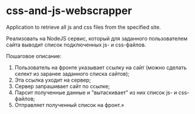 # css-and-js-webscrapper

Application to retrieve all js and css files from the specified site.

Реализовать на NodeJS сервис, который для заданного пользователем сайта выводит список подключенных js- и css-файлов.

Пошаговое описание:

1. Пользователь на фронте указывает ссылку на сайт (можно сделать селект из заранее заданного списка сайтов);
2. Эта ссылка уходит на сервер;
3. Сервер запрашивает сайт по ссылке;
4. Парсит полученные данные и "вытаскивает" из них список js- и css-файлов;
5. Отправляет полученный список на фронт.»
